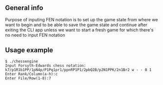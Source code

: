 ## General info
Purpose of inputing FEN notation is to set up the game state from where we want to begin and to be able to save the game state and continue after exiting the CLI app unless we want to start a fresh game for which there's no need to input FEN notation

## Usage example

```
$ ./chessengine
Input Forsyth-Edwards chess notation: k7/p1R1b1PP/1pN4p/P1Pq1pr1/ppnRP1P1/2pbQ2B/p2N1PPK/2n1Br2 w - - 0 1
Enter Rank/Column(a-h):c
Enter File/Row(1-8):7
```
